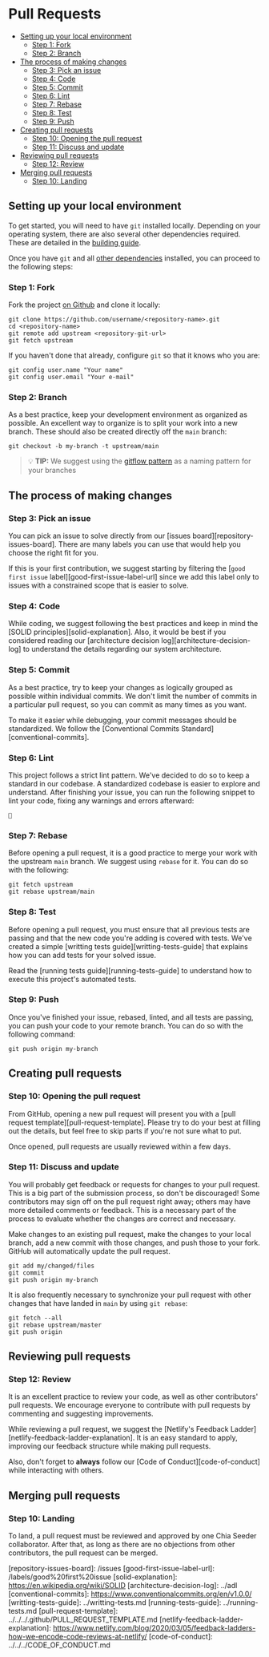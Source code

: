# Pull Requests

* [Setting up your local environment](#setting-up-your-local-environment)
  * [Step 1: Fork](#step-1-fork)
  * [Step 2: Branch](#step-2-branch)
* [The process of making changes](#the-process-of-making-changes)
  * [Step 3: Pick an issue](#step-3-pick-an-issue)
  * [Step 4: Code](#step-4-code)
  * [Step 5: Commit](#step-5-commit)
  * [Step 6: Lint](#step-6-lint)
  * [Step 7: Rebase](#step-7-rebase)
  * [Step 8: Test](#step-8-test)
  * [Step 9: Push](#step-9-push)
* [Creating pull requests](#creating-pull-requests)
  * [Step 10: Opening the pull request](#step-10-opening-the-pull-request)
  * [Step 11: Discuss and update](#step-11-discuss-and-update)
* [Reviewing pull requests](#reviewing-pull-requests)
  * [Step 12: Review](#step-12-review)
* [Merging pull requests](#merging-pull-requests)
  * [Step 10: Landing](#step-10-landing)

## Setting up your local environment

To get started, you will need to have `git` installed locally. Depending on your operating system, there are also several other dependencies required. These are detailed in the [building guide][building-guide].

Once you have `git` and all [other dependencies][building-guide] installed, you can proceed to the following steps:

### Step 1: Fork

Fork the project [on Github][repository-url] and clone it locally:

```shell
git clone https://github.com/username/<repository-name>.git
cd <repository-name>
git remote add upstream <repository-git-url>
git fetch upstream
```

If you haven't done that already, configure `git` so that it knows who you are:

```shell
git config user.name "Your name"
git config user.email "Your e-mail"
```

### Step 2: Branch

As a best practice, keep your development environment as organized as possible. An excellent way to organize is to split your work into a new branch. These should also be created directly off the `main` branch:

```shell
git checkout -b my-branch -t upstream/main
```

> 💡 **TIP:** We suggest using the [gitflow pattern][gitflow-explanation] as a naming pattern for your branches

## The process of making changes

### Step 3: Pick an issue

You can pick an issue to solve directly from our [issues board][repository-issues-board]. There are many labels you can use that would help you choose the right fit for you.

If this is your first contribution, we suggest starting by filtering the [`good first issue` label][good-first-issue-label-url] since we add this label only to issues with a constrained scope that is easier to solve.

### Step 4: Code

While coding, we suggest following the best practices and keep in mind the [SOLID principles][solid-explanation]. Also, it would be best if you considered reading our [architecture decision log][architecture-decision-log] to understand the details regarding our system architecture.

### Step 5: Commit

As a best practice, try to keep your changes as logically grouped as possible within individual commits. We don't limit the number of commits in a particular pull request, so you can commit as many times as you want.

To make it easier while debugging, your commit messages should be standardized. We follow the [Conventional Commits Standard][conventional-commits].

### Step 6: Lint

This project follows a strict lint pattern. We've decided to do so to keep a standard in our codebase. A standardized codebase is easier to explore and understand. After finishing your issue, you can run the following snippet to lint your code, fixing any warnings and errors afterward:

```shell
🚧
```

### Step 7: Rebase

Before opening a pull request, it is a good practice to merge your work with the upstream `main` branch. We suggest using `rebase` for it. You can do so with the following:

```shell
git fetch upstream
git rebase upstream/main
```

### Step 8: Test 

Before opening a pull request, you must ensure that all previous tests are passing and that the new code you're adding is covered with tests. We've created a simple [writting tests guide][writting-tests-guide] that explains how you can add tests for your solved issue.

Read the [running tests guide][running-tests-guide] to understand how to execute this project's automated tests.

### Step 9: Push

Once you've finished your issue, rebased, linted, and all tests are passing, you can push your code to your remote branch. You can do so with the following command:

```shell
git push origin my-branch
```

## Creating pull requests

### Step 10: Opening the pull request

From GitHub, opening a new pull request will present you with a [pull request template][pull-request-template]. Please try to do your best at filling out the
details, but feel free to skip parts if you're not sure what to put.

Once opened, pull requests are usually reviewed within a few days.

### Step 11: Discuss and update

You will probably get feedback or requests for changes to your pull request. This is a big part of the submission process, so don't be discouraged! Some contributors may sign off on the pull request right away; others may have more detailed comments or feedback. This is a necessary part of the process to evaluate whether the changes are correct and necessary.

Make changes to an existing pull request, make the changes to your local branch, add a new commit with those changes, and push those to your fork. GitHub will automatically update the pull request.

```shell
git add my/changed/files
git commit
git push origin my-branch
```

It is also frequently necessary to synchronize your pull request with other changes that have landed in `main` by using `git rebase`:

```shell
git fetch --all
git rebase upstream/master
git push origin
```

## Reviewing pull requests

### Step 12: Review

It is an excellent practice to review your code, as well as other contributors' pull requests. We encourage everyone to contribute with pull requests by commenting and suggesting improvements.

While reviewing a pull request, we suggest the [Netlify's Feedback Ladder][netlify-feedback-ladder-explanation]. It is an easy standard to apply, improving our feedback structure while making pull requests.

Also, don't forget to **always** follow our [Code of Conduct][code-of-conduct] while interacting with others.

## Merging pull requests

### Step 10: Landing

To land, a pull request must be reviewed and approved by one Chia Seeder collaborator. After that, as long as there are no objections from other contributors, the pull request can be merged.

[building-guide]: ../building.md
[repository-url]: <repository-url>
[gitflow-explanation]: https://www.atlassian.com/git/tutorials/comparing-workflows/gitflow-workflow
[repository-issues-board]: <repository-url>/issues
[good-first-issue-label-url]: <repository-url>/labels/good%20first%20issue
[solid-explanation]: https://en.wikipedia.org/wiki/SOLID
[architecture-decision-log]: ../adl
[conventional-commits]: https://www.conventionalcommits.org/en/v1.0.0/
[writting-tests-guide]: ../writting-tests.md
[running-tests-guide]: ../running-tests.md
[pull-request-template]: ../../../.github/PULL_REQUEST_TEMPLATE.md
[netlify-feedback-ladder-explanation]: https://www.netlify.com/blog/2020/03/05/feedback-ladders-how-we-encode-code-reviews-at-netlify/
[code-of-conduct]: ../../../CODE_OF_CONDUCT.md